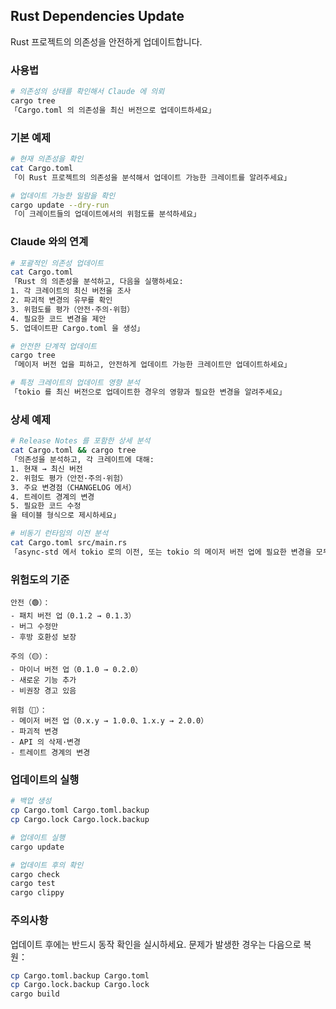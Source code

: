 ## Rust Dependencies Update

Rust 프로젝트의 의존성을 안전하게 업데이트합니다.

### 사용법

```bash
# 의존성의 상태를 확인해서 Claude 에 의뢰
cargo tree
「Cargo.toml 의 의존성을 최신 버전으로 업데이트하세요」
```

### 기본 예제

```bash
# 현재 의존성을 확인
cat Cargo.toml
「이 Rust 프로젝트의 의존성을 분석해서 업데이트 가능한 크레이트를 알려주세요」

# 업데이트 가능한 일람을 확인
cargo update --dry-run
「이 크레이트들의 업데이트에서의 위험도를 분석하세요」
```

### Claude 와의 연계

```bash
# 포괄적인 의존성 업데이트
cat Cargo.toml
「Rust 의 의존성을 분석하고, 다음을 실행하세요:
1. 각 크레이트의 최신 버전을 조사
2. 파괴적 변경의 유무를 확인
3. 위험도를 평가（안전·주의·위험）
4. 필요한 코드 변경을 제안
5. 업데이트판 Cargo.toml 을 생성」

# 안전한 단계적 업데이트
cargo tree
「메이저 버전 업을 피하고, 안전하게 업데이트 가능한 크레이트만 업데이트하세요」

# 특정 크레이트의 업데이트 영향 분석
「tokio 를 최신 버전으로 업데이트한 경우의 영향과 필요한 변경을 알려주세요」
```

### 상세 예제

```bash
# Release Notes 를 포함한 상세 분석
cat Cargo.toml && cargo tree
「의존성을 분석하고, 각 크레이트에 대해:
1. 현재 → 최신 버전
2. 위험도 평가（안전·주의·위험）
3. 주요 변경점（CHANGELOG 에서）
4. 트레이트 경계의 변경
5. 필요한 코드 수정
을 테이블 형식으로 제시하세요」

# 비동기 런타임의 이전 분석
cat Cargo.toml src/main.rs
「async-std 에서 tokio 로의 이전, 또는 tokio 의 메이저 버전 업에 필요한 변경을 모두 제시하세요」
```

### 위험도의 기준

```
안전（🟢）：
- 패치 버전 업（0.1.2 → 0.1.3）
- 버그 수정만
- 후방 호환성 보장

주의（🟡）：
- 마이너 버전 업（0.1.0 → 0.2.0）
- 새로운 기능 추가
- 비권장 경고 있음

위험（🔴）：
- 메이저 버전 업（0.x.y → 1.0.0、1.x.y → 2.0.0）
- 파괴적 변경
- API 의 삭제·변경
- 트레이트 경계의 변경
```

### 업데이트의 실행

```bash
# 백업 생성
cp Cargo.toml Cargo.toml.backup
cp Cargo.lock Cargo.lock.backup

# 업데이트 실행
cargo update

# 업데이트 후의 확인
cargo check
cargo test
cargo clippy
```

### 주의사항

업데이트 후에는 반드시 동작 확인을 실시하세요. 문제가 발생한 경우는 다음으로 복원：

```bash
cp Cargo.toml.backup Cargo.toml
cp Cargo.lock.backup Cargo.lock
cargo build
```
